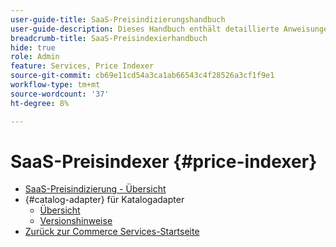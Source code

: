 ```yaml
---
user-guide-title: SaaS-Preisindizierungshandbuch
user-guide-description: Dieses Handbuch enthält detaillierte Anweisungen zur Verwendung des SaaS-Preisindexers.
breadcrumb-title: SaaS-Preisindexierhandbuch
hide: true
role: Admin
feature: Services, Price Indexer
source-git-commit: cb69e11cd54a3ca1ab66543c4f28526a3cf1f9e1
workflow-type: tm+mt
source-wordcount: '37'
ht-degree: 8%

---
```


# SaaS-Preisindexer {#price-indexer}

- [SaaS-Preisindizierung - Übersicht](price-indexing.md)
- {#catalog-adapter} für Katalogadapter
   - [Übersicht](catalog-adapter.md)
   - [Versionshinweise](release-notes.md)
- [Zurück zur Commerce Services-Startseite](https://experienceleague.adobe.com/docs/commerce/user-guides/home.html)
